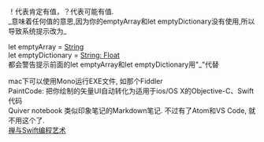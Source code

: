！代表肯定有值，？代表可能有值.  
\_意味着任何值的意思,因为你的emptyArray和let emptyDictionary没有使用,所以导致系统提示改为\_

let emptyArray = [String]()  
let emptyDictionary = [String: Float]()  
都会警告提示前面的let emptyArray和let emptyDictionary用"_"代替  

mac下可以使用Mono运行EXE文件, 如那个Fiddler  
PaintCode: 把你绘制的矢量UI自动转化为适用于ios/OS X的Objective-C、Swift代码  
Quiver notebook 类似印象笔记的Markdown笔记. 不过有了Atom和VS Code, 就不用这个了.  
[禅与Swift编程艺术](https://www.gitbook.com/book/yourtion/objc-zen-book-cn/details)  


